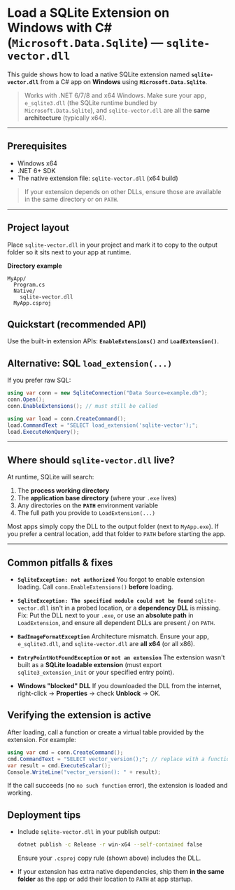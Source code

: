 # Load a SQLite Extension on Windows with C# (`Microsoft.Data.Sqlite`) — `sqlite-vector.dll`

This guide shows how to load a native SQLite extension named **`sqlite-vector.dll`** from a C# app on **Windows** using **`Microsoft.Data.Sqlite`**.

> Works with .NET 6/7/8 and x64 Windows. Make sure your app, `e_sqlite3.dll` (the SQLite runtime bundled by `Microsoft.Data.Sqlite`), and `sqlite-vector.dll` are all the **same architecture** (typically x64).

---

## Prerequisites

* Windows x64
* .NET 6+ SDK
* The native extension file: `sqlite-vector.dll` (x64 build)

> If your extension depends on other DLLs, ensure those are available in the same directory or on `PATH`.


---

## Project layout

Place `sqlite-vector.dll` in your project and mark it to copy to the output folder so it sits next to your app at runtime.

**Directory example**

```
MyApp/
  Program.cs
  Native/
    sqlite-vector.dll
  MyApp.csproj
```

## Quickstart (recommended API)

Use the built-in extension APIs: **`EnableExtensions()`** and **`LoadExtension()`**.


## Alternative: SQL `load_extension(...)`

If you prefer raw SQL:

```csharp
using var conn = new SqliteConnection("Data Source=example.db");
conn.Open();
conn.EnableExtensions(); // must still be called

using var load = conn.CreateCommand();
load.CommandText = "SELECT load_extension('sqlite-vector');";
load.ExecuteNonQuery();
```

---

## Where should `sqlite-vector.dll` live?

At runtime, SQLite will search:

1. The **process working directory**
2. The **application base directory** (where your `.exe` lives)
3. Any directories on the **`PATH`** environment variable
4. The full path you provide to `LoadExtension(...)`

Most apps simply copy the DLL to the output folder (next to `MyApp.exe`).
If you prefer a central location, add that folder to `PATH` before starting the app.

---

## Common pitfalls & fixes

* **`SqliteException: not authorized`**
  You forgot to enable extension loading. Call `conn.EnableExtensions()` **before** loading.

* **`SqliteException: The specified module could not be found`**
  `sqlite-vector.dll` isn't in a probed location, or a **dependency DLL** is missing.
  Fix: Put the DLL next to your `.exe`, or use an **absolute path** in `LoadExtension`, and ensure all dependent DLLs are present / on `PATH`.

* **`BadImageFormatException`**
  Architecture mismatch. Ensure your app, `e_sqlite3.dll`, and `sqlite-vector.dll` are **all x64** (or all x86).

* **`EntryPointNotFoundException` or `not an extension`**
  The extension wasn't built as a **SQLite loadable extension** (must export `sqlite3_extension_init` or your specified entry point).

* **Windows "blocked" DLL**
  If you downloaded the DLL from the internet, right-click → **Properties** → check **Unblock** → OK.


## Verifying the extension is active

After loading, call a function or create a virtual table provided by the extension. For example:

```csharp
using var cmd = conn.CreateCommand();
cmd.CommandText = "SELECT vector_version();"; // replace with a function shipped by your extension
var result = cmd.ExecuteScalar();
Console.WriteLine("vector_version(): " + result);
```

If the call succeeds (no `no such function` error), the extension is loaded and working.


## Deployment tips

* Include `sqlite-vector.dll` in your publish output:

  ```bash
  dotnet publish -c Release -r win-x64 --self-contained false
  ```

  Ensure your `.csproj` copy rule (shown above) includes the DLL.

* If your extension has extra native dependencies, ship them **in the same folder** as the app or add their location to `PATH` at app startup.

